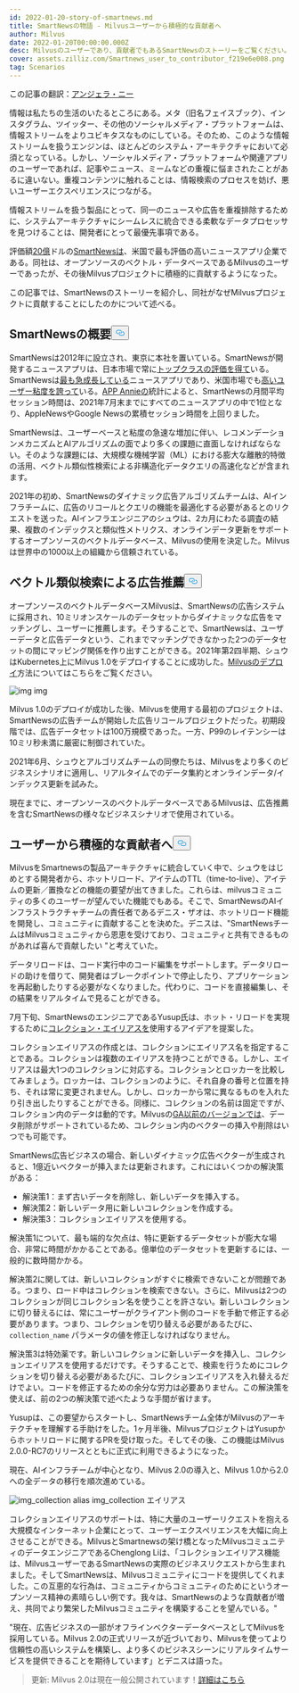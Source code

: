 ```yaml
---
id: 2022-01-20-story-of-smartnews.md
title: SmartNewsの物語 - Milvusユーザーから積極的な貢献者へ
author: Milvus
date: 2022-01-20T00:00:00.000Z
desc: Milvusのユーザーであり、貢献者でもあるSmartNewsのストーリーをご覧ください。
cover: assets.zilliz.com/Smartnews_user_to_contributor_f219e6e008.png
tag: Scenarios
---
```

<p>この記事の翻訳：<a href="https://www.linkedin.com/in/yiyun-n-2aa713163/">アンジェラ・ニー</a></p>
<p>情報は私たちの生活のいたるところにある。メタ（旧名フェイスブック）、インスタグラム、ツイッター、その他のソーシャルメディア・プラットフォームは、情報ストリームをよりユビキタスなものにしている。そのため、このような情報ストリームを扱うエンジンは、ほとんどのシステム・アーキテクチャにおいて必須となっている。しかし、ソーシャルメディア・プラットフォームや関連アプリのユーザーであれば、記事やニュース、ミームなどの重複に悩まされたことがあるに違いない。重複コンテンツに触れることは、情報検索のプロセスを妨げ、悪いユーザーエクスペリエンスにつながる。</p>
<p>情報ストリームを扱う製品にとって、同一のニュースや広告を重複排除するために、システムアーキテクチャにシームレスに統合できる柔軟なデータプロセッサを見つけることは、開発者にとって最優先事項である。</p>
<p>評価額<a href="https://techcrunch.com/2021/09/15/news-aggregator-smartnews-raises-230-million-valuing-its-business-at-2-billion/">20億</a>ドルの<a href="https://www.smartnews.com/en/">SmartNewsは</a>、米国で最も評価の高いニュースアプリ企業である。同社は、オープンソースのベクトル・データベースであるMilvusのユーザーであったが、その後Milvusプロジェクトに積極的に貢献するようになった。</p>
<p>この記事では、SmartNewsのストーリーを紹介し、同社がなぜMilvusプロジェクトに貢献することにしたのかについて述べる。</p>
<h2 id="An-overview-of-SmartNews" class="common-anchor-header">SmartNewsの概要<button data-href="#An-overview-of-SmartNews" class="anchor-icon" translate="no">
      <svg translate="no"
        aria-hidden="true"
        focusable="false"
        height="20"
        version="1.1"
        viewBox="0 0 16 16"
        width="16"
      >
        <path
          fill="#0092E4"
          fill-rule="evenodd"
          d="M4 9h1v1H4c-1.5 0-3-1.69-3-3.5S2.55 3 4 3h4c1.45 0 3 1.69 3 3.5 0 1.41-.91 2.72-2 3.25V8.59c.58-.45 1-1.27 1-2.09C10 5.22 8.98 4 8 4H4c-.98 0-2 1.22-2 2.5S3 9 4 9zm9-3h-1v1h1c1 0 2 1.22 2 2.5S13.98 12 13 12H9c-.98 0-2-1.22-2-2.5 0-.83.42-1.64 1-2.09V6.25c-1.09.53-2 1.84-2 3.25C6 11.31 7.55 13 9 13h4c1.45 0 3-1.69 3-3.5S14.5 6 13 6z"
        ></path>
      </svg>
    </button></h2><p>SmartNewsは2012年に設立され、東京に本社を置いている。SmartNewsが開発するニュースアプリは、日本市場で常に<a href="https://www.businessinsider.com/guides/smartnews-free-news-app-2018-9">トップクラスの評価を得て</a>いる。SmartNewsは<a href="https://about.smartnews.com/en/2019/06/12/smartnews-builds-global-momentum-with-over-500-us-growth-new-executives-and-three-new-offices/">最も急成長している</a>ニュースアプリであり、米国市場でも<a href="https://about.smartnews.com/en/2018/07/21/smartnews-reaches-more-than-10-million-monthly-active-users-in-the-united-states-and-japan/">高いユーザー粘度を誇って</a>いる。<a href="https://www.appannie.com/en/">APP Annieの</a>統計によると、SmartNewsの月間平均セッション時間は、2021年7月末までにすべてのニュースアプリの中で1位となり、AppleNewsやGoogle Newsの累積セッション時間を上回りました。</p>
<p>SmartNewsは、ユーザーベースと粘度の急速な増加に伴い、レコメンデーションメカニズムとAIアルゴリズムの面でより多くの課題に直面しなければならない。そのような課題には、大規模な機械学習（ML）における膨大な離散的特徴の活用、ベクトル類似性検索による非構造化データクエリの高速化などが含まれます。</p>
<p>2021年の初め、SmartNewsのダイナミック広告アルゴリズムチームは、AIインフラチームに、広告のリコールとクエリの機能を最適化する必要があるとのリクエストを送った。AIインフラエンジニアのシュウは、2カ月にわたる調査の結果、複数のインデックスと類似性メトリクス、オンラインデータ更新をサポートするオープンソースのベクトルデータベース、Milvusの使用を決定した。Milvusは世界中の1000以上の組織から信頼されている。</p>
<h2 id="Advertisement-recommendation-powered-by-vector-similarity-search" class="common-anchor-header">ベクトル類似検索による広告推薦<button data-href="#Advertisement-recommendation-powered-by-vector-similarity-search" class="anchor-icon" translate="no">
      <svg translate="no"
        aria-hidden="true"
        focusable="false"
        height="20"
        version="1.1"
        viewBox="0 0 16 16"
        width="16"
      >
        <path
          fill="#0092E4"
          fill-rule="evenodd"
          d="M4 9h1v1H4c-1.5 0-3-1.69-3-3.5S2.55 3 4 3h4c1.45 0 3 1.69 3 3.5 0 1.41-.91 2.72-2 3.25V8.59c.58-.45 1-1.27 1-2.09C10 5.22 8.98 4 8 4H4c-.98 0-2 1.22-2 2.5S3 9 4 9zm9-3h-1v1h1c1 0 2 1.22 2 2.5S13.98 12 13 12H9c-.98 0-2-1.22-2-2.5 0-.83.42-1.64 1-2.09V6.25c-1.09.53-2 1.84-2 3.25C6 11.31 7.55 13 9 13h4c1.45 0 3-1.69 3-3.5S14.5 6 13 6z"
        ></path>
      </svg>
    </button></h2><p>オープンソースのベクトルデータベースMilvusは、SmartNewsの広告システムに採用され、10ミリオンスケールのデータセットからダイナミックな広告をマッチングし、ユーザーに推薦します。そうすることで、SmartNewsは、ユーザーデータと広告データという、これまでマッチングできなかった2つのデータセットの間にマッピング関係を作り出すことができる。2021年第2四半期、シュウはKubernetes上にMilvus 1.0をデプロイすることに成功した。<a href="https://milvus.io/docs">Milvusのデプロイ</a>方法についてはこちらをご覧ください。</p>
<p>
  
   <span class="img-wrapper"> <img translate="no" src="https://assets.zilliz.com/image1_2a88ed162f.png" alt="img" class="doc-image" id="img" />
   </span> <span class="img-wrapper"> <span>img</span> </span></p>
<p>Milvus 1.0のデプロイが成功した後、Milvusを使用する最初のプロジェクトは、SmartNewsの広告チームが開始した広告リコールプロジェクトだった。初期段階では、広告データセットは100万規模であった。一方、P99のレイテンシーは10ミリ秒未満に厳密に制御されていた。</p>
<p>2021年6月、シュウとアルゴリズムチームの同僚たちは、Milvusをより多くのビジネスシナリオに適用し、リアルタイムでのデータ集約とオンラインデータ/インデックス更新を試みた。</p>
<p>現在までに、オープンソースのベクトルデータベースであるMilvusは、広告推薦を含むSmartNewsの様々なビジネスシナリオで使用されている。</p>
<h2 id="From-a-user-to-an-active-contributor" class="common-anchor-header"><strong>ユーザーから積極的な貢献者へ</strong><button data-href="#From-a-user-to-an-active-contributor" class="anchor-icon" translate="no">
      <svg translate="no"
        aria-hidden="true"
        focusable="false"
        height="20"
        version="1.1"
        viewBox="0 0 16 16"
        width="16"
      >
        <path
          fill="#0092E4"
          fill-rule="evenodd"
          d="M4 9h1v1H4c-1.5 0-3-1.69-3-3.5S2.55 3 4 3h4c1.45 0 3 1.69 3 3.5 0 1.41-.91 2.72-2 3.25V8.59c.58-.45 1-1.27 1-2.09C10 5.22 8.98 4 8 4H4c-.98 0-2 1.22-2 2.5S3 9 4 9zm9-3h-1v1h1c1 0 2 1.22 2 2.5S13.98 12 13 12H9c-.98 0-2-1.22-2-2.5 0-.83.42-1.64 1-2.09V6.25c-1.09.53-2 1.84-2 3.25C6 11.31 7.55 13 9 13h4c1.45 0 3-1.69 3-3.5S14.5 6 13 6z"
        ></path>
      </svg>
    </button></h2><p>MilvusをSmartnewsの製品アーキテクチャに統合していく中で、シュウをはじめとする開発者から、ホットリロード、アイテムのTTL（time-to-live）、アイテムの更新／置換などの機能の要望が出てきました。これらは、milvusコミュニティの多くのユーザーが望んでいた機能でもある。そこで、SmartNewsのAIインフラストラクチャチームの責任者であるデニス・ザオは、ホットリロード機能を開発し、コミュニティに貢献することを決めた。デニスは、"SmartNewsチームはMilvusコミュニティから恩恵を受けており、コミュニティと共有できるものがあれば喜んで貢献したい "と考えていた。</p>
<p>データリロードは、コード実行中のコード編集をサポートします。データリロードの助けを借りて、開発者はブレークポイントで停止したり、アプリケーションを再起動したりする必要がなくなりました。代わりに、コードを直接編集し、その結果をリアルタイムで見ることができる。</p>
<p>7月下旬、SmartNewsのエンジニアであるYusup氏は、ホット・リロードを実現するために<a href="https://milvus.io/docs/v2.0.x/collection_alias.md#Collection-Alias">コレクション・エイリアスを</a>使用するアイデアを提案した。</p>
<p>コレクションエイリアスの作成とは、コレクションにエイリアス名を指定することである。コレクションは複数のエイリアスを持つことができる。しかし、エイリアスは最大1つのコレクションに対応する。コレクションとロッカーを比較してみましょう。ロッカーは、コレクションのように、それ自身の番号と位置を持ち、それは常に変更されません。しかし、ロッカーから常に異なるものを入れたり引き出したりすることができる。同様に、コレクションの名前は固定ですが、コレクション内のデータは動的です。Milvusの<a href="https://milvus.io/docs/v2.0.x/release_notes.md#v200-PreGA">GA以前のバージョンでは</a>、データ削除がサポートされているため、コレクション内のベクターの挿入や削除はいつでも可能です。</p>
<p>SmartNews広告ビジネスの場合、新しいダイナミック広告ベクターが生成されると、1億近いベクターが挿入または更新されます。これにはいくつかの解決策がある：</p>
<ul>
<li>解決策1：まず古いデータを削除し、新しいデータを挿入する。</li>
<li>解決策2：新しいデータ用に新しいコレクションを作成する。</li>
<li>解決策3：コレクションエイリアスを使用する。</li>
</ul>
<p>解決策1について、最も端的な欠点は、特に更新するデータセットが膨大な場合、非常に時間がかかることである。億単位のデータセットを更新するには、一般的に数時間かかる。</p>
<p>解決策2に関しては、新しいコレクションがすぐに検索できないことが問題である。つまり、ロード中はコレクションを検索できない。さらに、Milvusは2つのコレクションが同じコレクション名を使うことを許さない。新しいコレクションに切り替えるには、常にユーザーがクライアント側のコードを手動で修正する必要があります。つまり、コレクションを切り替える必要があるたびに、<code translate="no">collection_name</code> パラメータの値を修正しなければなりません。</p>
<p>解決策3は特効薬です。新しいコレクションに新しいデータを挿入し、コレクションエイリアスを使用するだけです。そうすることで、検索を行うためにコレクションを切り替える必要があるたびに、コレクションエイリアスを入れ替えるだけでよい。コードを修正するための余分な労力は必要ありません。この解決策を使えば、前の2つの解決策で述べたような手間が省けます。</p>
<p>Yusupは、この要望からスタートし、SmartNewsチーム全体がMilvusのアーキテクチャを理解する手助けをした。1ヶ月半後、MilvusプロジェクトはYusupからホットリロードに関するPRを受け取った。そしてその後、この機能はMilvus 2.0.0-RC7のリリースとともに正式に利用できるようになった。</p>
<p>現在、AIインフラチームが中心となり、Milvus 2.0の導入と、Milvus 1.0から2.0への全データの移行を順次進めている。</p>
<p>
  
   <span class="img-wrapper"> <img translate="no" src="https://assets.zilliz.com/image2_96c064a627.png" alt="img_collection alias" class="doc-image" id="img_collection-alias" />
   </span> <span class="img-wrapper"> <span>img_collection エイリアス</span> </span></p>
<p>コレクションエイリアスのサポートは、特に大量のユーザーリクエストを抱える大規模なインターネット企業にとって、ユーザーエクスペリエンスを大幅に向上させることができる。MilvusとSmartnewsの架け橋となったMilvusコミュニティのデータエンジニアであるChenglong Liは、「コレクションエイリアス機能は、MilvusユーザーであるSmartNewsの実際のビジネスリクエストから生まれました。そしてSmartNewsは、Milvusコミュニティにコードを提供してくれました。この互恵的な行為は、コミュニティからコミュニティのためにというオープンソース精神の素晴らしい例です。我々は、SmartNewsのような貢献者が増え、共同でより繁栄したMilvusコミュニティを構築することを望んでいる。"</p>
<p>"現在、広告ビジネスの一部がオフラインベクターデータベースとしてMilvusを採用している。Milvus 2.0の正式リリースが近づいており、Milvusを使ってより信頼性の高いシステムを構築し、より多くのビジネスシーンにリアルタイムサービスを提供できることを期待しています」とデニスは語った。</p>
<blockquote>
<p>更新: Milvus 2.0は現在一般公開されています！<a href="/blog/ja/2022-1-25-annoucing-general-availability-of-milvus-2-0.md">詳細はこちら</a></p>
</blockquote>

